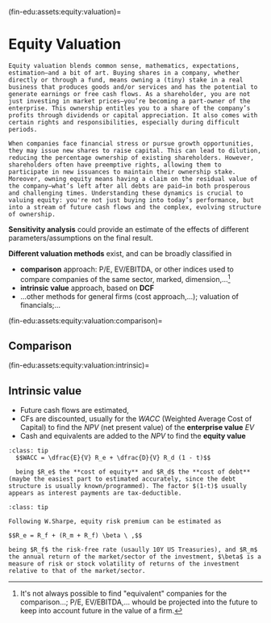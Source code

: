 (fin-edu:assets:equity:valuation)=
# Equity Valuation

```{dropdown} Detailed introduction
Equity valuation blends common sense, mathematics, expectations, estimation—and a bit of art. Buying shares in a company, whether directly or through a fund, means owning a (tiny) stake in a real business that produces goods and/or services and has the potential to generate earnings or free cash flows. As a shareholder, you are not just investing in market prices—you’re becoming a part-owner of the enterprise. This ownership entitles you to a share of the company’s profits through dividends or capital appreciation. It also comes with certain rights and responsibilities, especially during difficult periods.

When companies face financial stress or pursue growth opportunities, they may issue new shares to raise capital. This can lead to dilution, reducing the percentage ownership of existing shareholders. However, shareholders often have preemptive rights, allowing them to participate in new issuances to maintain their ownership stake. Moreover, owning equity means having a claim on the residual value of the company—what’s left after all debts are paid—in both prosperous and challenging times. Understanding these dynamics is crucial to valuing equity: you're not just buying into today’s performance, but into a stream of future cash flows and the complex, evolving structure of ownership.

```

**Sensitivity analysis** could provide an estimate of the effects of different parameters/assumptions on the final result. 

**Different valuation methods** exist, and can be broadly classified in 
- **comparison** approach: P/E, EV/EBITDA, or other indices used to compare companies of the same sector, marked, dimension,...[^comparison]
- **intrinsic value** approach, based on **DCF**
- ...other methods for general firms (cost approach,...); valuation of financials;...

[^comparison]: It's not always possible to find "equivalent" companies for the comparison...; P/E, EV/EBITDA,... whould be projected into the future to keep into account future in the value of a firm.


(fin-edu:assets:equity:valuation:comparison)=
## Comparison

(fin-edu:assets:equity:valuation:intrinsic)=
## Intrinsic value

- Future cash flows are estimated, 
- CFs are discounted, usually for the $WACC$ (Weighted Average Cost of Capital) to find the $NPV$ (net present value) of the **enterprise value** $EV$
- Cash and equivalents are added to the $NPV$ to find the **equity value**


```{admonition} $WACC$
:class: tip
  $$WACC = \dfrac{E}{V} R_e + \dfrac{D}{V} R_d (1 - t)$$

  being $R_e$ the **cost of equity** and $R_d$ the **cost of debt** (maybe the easiest part to estimated accurately, since the debt structure is usually known/programmed). The factor $(1-t)$ usually appears as interest payments are tax-deductible.
```

```{admonition} Equity Risk Premium $R_e$ - Sharpe
:class: tip

Following W.Sharpe, equity risk premium can be estimated as

$$R_e = R_f + (R_m + R_f) \beta \ ,$$

being $R_f$ the risk-free rate (usaully 10Y US Treasuries), and $R_m$ the annual return of the market/sector of the investment, $\beta$ is a measure of risk or stock volatility of returns of the investment relative to that of the market/sector.

```


